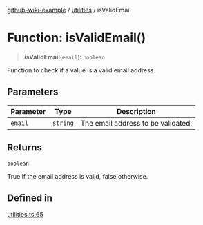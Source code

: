 [github-wiki-example](../wiki/Home) / [utilities](../wiki/utilities) / isValidEmail

# Function: isValidEmail()

> **isValidEmail**(`email`): `boolean`

Function to check if a value is a valid email address.

## Parameters

| Parameter | Type | Description |
| ------ | ------ | ------ |
| `email` | `string` | The email address to be validated. |

## Returns

`boolean`

True if the email address is valid, false otherwise.

## Defined in

[utilities.ts:65](https://github.com/typedoc2md/dummy-typescript-api/blob/main/src/utilities.ts#L65)
